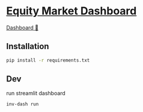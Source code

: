 # [Equity Market Dashboard](https://github.com/weiyang2048/Investments)

[Dashboard 🔗](https://nowei-investment.streamlit.app/)

## Installation

```bash
pip install -r requirements.txt
```

## Dev
run streamlit dashboard
```bash
inv-dash run
```
